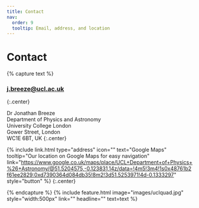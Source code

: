```yaml
---
title: Contact
nav:
  order: 9
  tooltip: Email, address, and location
---
```


# <i class="fas fa-envelope"></i>Contact

{% capture text %}

### <i class="fas fa-envelope"></i><style type="text/css">span.codedirection { unicode-bidi:bidi-override; direction: rtl; }</style><span class="codedirection">ku.ca.lcu@ezeerb.j</span>
{:.center}

Dr Jonathan Breeze  
Department of Physics and Astronomy  
University College London  
Gower Street, London  
WC1E 6BT, UK
{:.center}

{%
  include link.html
  type="address"
  icon=""
  text="Google Maps"
  tooltip="Our location on Google Maps for easy navigation"
  link="https://www.google.co.uk/maps/place/UCL+Department+of+Physics+%26+Astronomy/@51.5204575,-0.123831,14z/data=!4m5!3m4!1s0x48761b2f61ee2829:0xd7390364d084db35!8m2!3d51.5253971!4d-0.1333297"
  style="button"
%}
{:.center}

{% endcapture %}
{%
  include feature.html
  image="images/uclquad.jpg"
  style="width:500px"
  link=""
  headline=""
  text=text
%}

